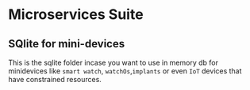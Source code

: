 # Microservices Suite

## SQlite for mini-devices

This is the sqlite folder incase you want to use in memory db for minidevices like `smart watch`, `watchOs`,`implants` or even `IoT` devices that have constrained resources.
